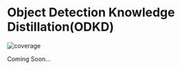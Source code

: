 # Object Detection Knowledge Distillation(ODKD)

![coverage](https://codecov.io/github/SsisyphusTao/SSD-Knowledge-Distillation/coverage.svg?branch=dev)

Coming Soon...